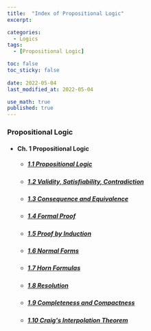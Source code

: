 ```yaml
---
title:  "Index of Propositional Logic"
excerpt: 

categories:
  - Logics
tags:
  - [Propositional Logic]

toc: false
toc_sticky: false
 
date: 2022-05-04
last_modified_at: 2022-05-04

use_math: true
published: true
---
```


### Propositional Logic
- #### Ch. 1 Propositional Logic
  - ##### [1.1 Propositional Logic](https://pyohyu.github.io/logics/prl1.1)
  - ##### [1.2 Validity, Satisfiability, Contradiction](https://pyohyu.github.io/logics/prl1.2)
  - ##### [1.3 Consequence and Equivalence](https://pyohyu.github.io/logics/prl1.3)
  - ##### [1.4 Formal Proof](https://pyohyu.github.io/logics/prl1.4)
  - ##### [1.5 Proof by Induction](https://pyohyu.github.io/logics/prl1.5)
  - ##### [1.6 Normal Forms](https://pyohyu.github.io/logics/prl1.6)
  - ##### [1.7 Horn Formulas](https://pyohyu.github.io/logics/prl1.7)
  - ##### [1.8 Resolution](https://pyohyu.github.io/logics/prl1.8)
  - ##### [1.9 Completeness and Compactness](https://pyohyu.github.io/logics/prl1.9)
  - ##### [1.10 Craig's Interpolation Theorem](https://pyohyu.github.io/logics/prl1.10)

  